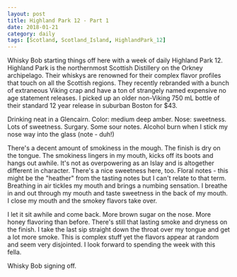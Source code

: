 ```yaml
---
layout: post
title: Highland Park 12 - Part 1
date: 2018-01-21
category: daily
tags: [Scotland, Scotland_Island, HighlandPark_12]
---
```


Whisky Bob starting things off here with a week of daily Highland Park 12. Highland Park is the northernmost Scottish Distillery on the Orkney archipelago. Their whiskys are renowned for their complex flavor profiles that touch on all the Scottish regions. They recently rebranded with a bunch of extraneous Viking crap and have a ton of strangely named expensive no age statement releases. I picked up an older non-Viking 750 mL bottle of their standard 12 year release in suburban Boston for $43.

Drinking neat in a Glencairn.
Color: medium deep amber.
Nose: sweetness. Lots of sweetness. Surgary. Some sour notes. Alcohol burn when I stick my nose way into the glass (note - duh!)

There's a decent amount of smokiness in the mough. The finish is dry on the tongue. The smokiness lingers in my mouth, kicks off its boots and hangs out awhile. It's not as overpowering as an Islay and is altogether different in character. There's a nice sweetness here, too. Floral notes - this might be the "heather" from the tasting notes but I can't relate to that term. Breathing in air tickles my mouth and brings a numbing sensation. I breathe in and out through my mouth and taste sweetness in the back of my mouth. I close my mouth and the smokey flavors take over.

I let it sit awhile and come back. More brown sugar on the nose. More honey flavoring than before. There's still that lasting smoke and dryness on the finish. I take the last sip straight down the throat over my tongue and get a lot more smoke. This is complex stuff yet the flavors appear at random and seem very disjointed. I look forward to spending the week with this fella.

Whisky Bob signing off.
